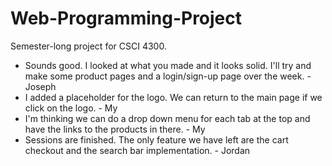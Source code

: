 # Web-Programming-Project
Semester-long project for CSCI 4300. 

- Sounds good. I looked at what you made and it looks solid. I'll try and make some product pages and a login/sign-up page over the week.  - Joseph
- I added a placeholder for the logo. We can return to the main page if we click on the logo. - My
- I'm thinking we can do a drop down menu for each tab at the top and have the links to the products in there. - My
- Sessions are finished. The only feature we have left are the cart checkout and the search bar implementation. - Jordan
